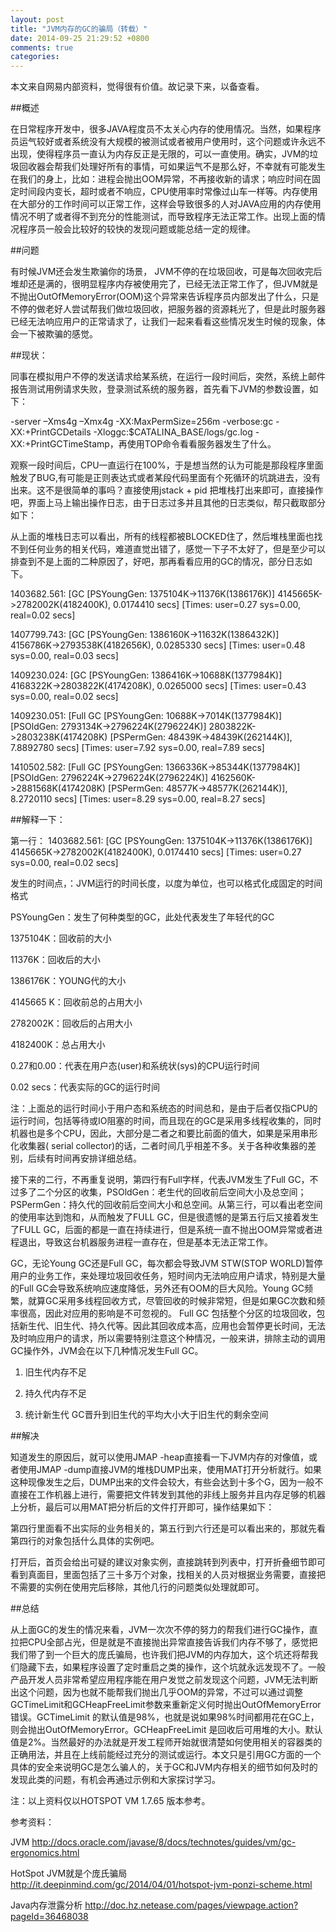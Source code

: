 ```yaml
---
layout: post
title: "JVM内存的GC的骗局（转载）"
date: 2014-09-25 21:29:52 +0800
comments: true
categories: 
---
```


本文来自网易内部资料，觉得很有价值。故记录下来，以备查看。

##概述

在日常程序开发中，很多JAVA程度员不太关心内存的使用情况。当然，如果程序员运气较好或者系统没有大规模的被测试或者被用户使用时，这个问题或许永远不出现，使得程序员一直认为内存反正是无限的，可以一直使用。确实，JVM的垃圾回收器会帮我们处理好所有的事情，可如果运气不是那么好，不幸就有可能发生在我们的身上，比如：进程会抛出OOM异常，不再接收新的请求；响应时间在固定时间段内变长，超时或者不响应，CPU使用率时常像过山车一样等。内存使用在大部分的工作时间可以正常工作，这样会导致很多的人对JAVA应用的内存使用情况不明了或者得不到充分的性能测试，而导致程序无法正常工作。出现上面的情况程序员一般会比较好的较快的发现问题或能总结一定的规律。

<!--more-->

##问题

有时候JVM还会发生欺骗你的场景， JVM不停的在垃圾回收，可是每次回收完后堆却还是满的，很明显程序内存被使用完了，已经无法正常工作了，但JVM就是不抛出OutOfMemoryError(OOM)这个异常来告诉程序员内部发出了什么，只是不停的做老好人尝试帮我们做垃圾回收，把服务器的资源耗光了，但是此时服务器已经无法响应用户的正常请求了，让我们一起来看看这些情况发生时候的现象，体会一下被欺骗的感觉。

##现状：

同事在模拟用户不停的发送请求给某系统，在运行一段时间后，突然，系统上邮件报告测试用例请求失败，登录测试系统的服务器，首先看下JVM的参数设置，如下：

-server –Xms4g –Xmx4g -XX:MaxPermSize=256m  -verbose:gc -XX:+PrintGCDetails -Xloggc:$CATALINA_BASE/logs/gc.log -XX:+PrintGCTimeStamp，再使用TOP命令看看服务器发生了什么。





观察一段时间后，CPU一直运行在100%，于是想当然的认为可能是那段程序里面触发了BUG,有可能是正则表达式或者某段代码里面有个死循环的坑跳进去，没有出来。这不是很简单的事吗？直接使用jstack + pid 把堆栈打出来即可，直接操作吧，界面上马上输出操作日志，由于日志过多并且其他的日志类似，帮只截取部分如下：



从上面的堆栈日志可以看出，所有的线程都被BLOCKED住了，然后堆栈里面也找不到任何业务的相关代码，难道直觉出错了，感觉一下子不太好了，但是至少可以排查到不是上面的二种原因了，好吧，那再看看应用的GC的情况，部分日志如下。

1403682.561: [GC [PSYoungGen: 1375104K->11376K(1386176K)] 4145665K->2782002K(4182400K), 0.0174410 secs] [Times: user=0.27 sys=0.00, real=0.02 secs]

1407799.743: [GC [PSYoungGen: 1386160K->11632K(1386432K)] 4156786K->2793538K(4182656K), 0.0285330 secs] [Times: user=0.48 sys=0.00, real=0.03 secs]

1409230.024: [GC [PSYoungGen: 1386416K->10688K(1377984K)] 4168322K->2803822K(4174208K), 0.0265000 secs] [Times: user=0.43 sys=0.00, real=0.02 secs]

1409230.051: [Full GC [PSYoungGen: 10688K->7014K(1377984K)] [PSOldGen: 2793134K->2796224K(2796224K)] 2803822K->2803238K(4174208K) [PSPermGen: 48439K->48439K(262144K)], 7.8892780 secs] [Times: user=7.92 sys=0.00, real=7.89 secs]

1410502.582: [Full GC [PSYoungGen: 1366336K->85344K(1377984K)] [PSOldGen: 2796224K->2796224K(2796224K)] 4162560K->2881568K(4174208K) [PSPermGen: 48577K->48577K(262144K)], 8.2720110 secs] [Times: user=8.29 sys=0.00, real=8.27 secs]

 

##解释一下：

第一行：
1403682.561: [GC [PSYoungGen: 1375104K->11376K(1386176K)] 4145665K->2782002K(4182400K), 0.0174410 secs] [Times: user=0.27 sys=0.00, real=0.02 secs]

发生的时间点，：JVM运行的时间长度，以度为单位，也可以格式化成固定的时间格式

PSYoungGen：发生了何种类型的GC，此处代表发生了年轻代的GC

1375104K：回收前的大小

11376K：回收后的大小

1386176K：YOUNG代的大小

4145665 K：回收前总的占用大小

2782002K：回收后的占用大小

4182400K：总占用大小

0.27和0.00：代表在用户态(user)和系统状(sys)的CPU运行时间

0.02 secs：代表实际的GC的运行时间

注：上面总的运行时间小于用户态和系统态的时间总和，是由于后者仅指CPU的运行时间，包括等待或IO阻塞的时间，而且现在的GC是采用多线程收集的，同时机器也是多个CPU，因此，大部分是二者之和要比前面的值大，如果是采用串形化收集器( serial collector)的话，二者时间几乎相差不多。关于各种收集器的差别，后续有时间再安排详细总结。

接下来的二行，不再重复说明，第四行有Full字样，代表JVM发生了Full GC，不过多了二个分区的收集，PSOldGen：老生代的回收前后空间大小及总空间；PSPermGen：持久代的回收前后空间大小和总空间。从第三行，可以看出老空间的使用率达到饱和，从而触发了FULL GC，但是很遗憾的是第五行后又接着发生了FULL GC，后面的都是一直在持续进行，但是系统一直不抛出OOM异常或者进程退出，导致这台机器服务进程一直存在，但是基本无法正常工作。

GC，无论Young GC还是Full GC，每次都会导致JVM STW(STOP WORLD)暂停用户的业务工作，来处理垃圾回收任务，短时间内无法响应用户请求，特别是大量的Full GC会导致系统响应速度降低，另外还有OOM的巨大风险。Young GC频繁，就算GC采用多线程回收方式，尽管回收的时候非常短，但是如果GC次数和频率很高，因此对应用的影响是不可忽视的。 Full GC 包括整个分区的垃圾回收，包括新生代、旧生代、持久代等。因此其回收成本高，应用也会暂停更长时间，无法及时响应用户的请求，所以需要特别注意这个种情况，一般来讲，排除主动的调用GC操作外，JVM会在以下几种情况发生Full GC。  

1. 旧生代内存不足

2. 持久代内存不足

3. 统计新生代 GC晋升到旧生代的平均大小大于旧生代的剩余空间

  

##解决

知道发生的原因后，就可以使用JMAP -heap直接看一下JVM内存的对像值，或者使用JMAP -dump直接JVM的堆栈DUMP出来，使用MAT打开分析就行。如果这种现像发生之后，DUMP出来的文件会较大，有些会达到十多个G，因为一般不直接在工作机器上进行，需要把文件转发到其他的非线上服务并且内存足够的机器上分析，最后可以用MAT把分析后的文件打开即可，操作结果如下：



第四行里面看不出实际的业务相关的，第五行到六行还是可以看出来的，那就先看第四行的对象包括什么具体的实例吧。



打开后，首页会给出可疑的建议对象实例，直接跳转到列表中，打开折叠细节即可看到真面目，里面包括了三十多万个对象，找相关的人员对根据业务需要，直接把不需要的实例在使用完后移除，其他几行的问题类似处理就即可。

##总结

从上面GC的发生的情况来看，JVM一次次不停的努力的帮我们进行GC操作，直拉把CPU全部占光，但是就是不直接抛出异常直接告诉我们内存不够了，感觉把我们带了到一个巨大的庞氏骗局，也许我们把JVM的内存加大，这个坑还将帮我们隐藏下去，如果程序设置了定时重启之类的操作，这个坑就永远发现不了。一般产品开发人员非常希望应用程序能在用户发觉之前发现这个问题，JVM无法判断出这个问题，因为也就不能帮我们抛出几乎OOM的异常，不过可以通过调整GCTimeLimit和GCHeapFreeLimit参数来重新定义何时抛出OutOfMemoryError错误。GCTimeLimit 的默认值是98%，也就是说如果98%时间都用花在GC上，则会抛出OutOfMemoryError。GCHeapFreeLimit 是回收后可用堆的大小。默认值是2%。当然最好的办法就是开发工程师开始就很清楚如何使用相关的容器类的正确用法，并且在上线前能经过充分的测试或运行。本文只是引用GC方面的一个具体的安全来说明GC是怎么骗人的，关于GC和JVM内存相关的细节如何及时的发现此类的问题，有机会再通过示例和大家探讨学习。



注：以上资料仅以HOTSPOT VM 1.7.65 版本参考。

参考资料：

JVM http://docs.oracle.com/javase/8/docs/technotes/guides/vm/gc-ergonomics.html

HotSpot JVM就是个庞氏骗局 http://it.deepinmind.com/gc/2014/04/01/hotspot-jvm-ponzi-scheme.html

Java内存泄露分析 http://doc.hz.netease.com/pages/viewpage.action?pageId=36468038